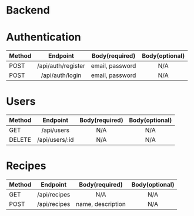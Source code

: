 # Backend

# Authentication

| Method |      Endpoint      |   Body(required)   | Body(optional) |
| :----- | :----------------: | :----------------: | :------------: |
| POST   | /api/auth/register | email, password |      N/A       |
| POST   |  /api/auth/login   | email, password |      N/A       |

# Users

| Method |    Endpoint    | Body(required) | Body(optional) |
| :----- | :------------: | :------------: | :------------: |
| GET    |   /api/users   |      N/A       |      N/A       |
| DELETE | /api/users/:id |      N/A       |      N/A       |

# Recipes

| Method |    Endpoint    |   Body(required)  | Body(optional) |
| :----- | :------------: | :---------------: | :------------: |
| GET    |  /api/recipes  |        N/A        |      N/A       |
| POST    | /api/recipes  | name, description |      N/A       |
